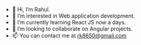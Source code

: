 - 👋 Hi, I’m Rahul.
- 👀 I’m interested in Web application development.
- 🌱 I’m currently learning React JS now a days.
- 💞️ I’m looking to collaborate on Angular projects.
- 📫 You can contact me at rk8650@gmail.com

<!---
rk8650/rk8650 is a ✨ special ✨ repository because its `README.md` (this file) appears on your GitHub profile.
You can click the Preview link to take a look at your changes.
--->
